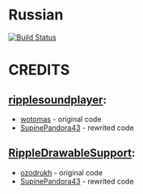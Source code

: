 # Russian
[![Build Status](https://travis-ci.com/SupinePandora43/Russian.svg?branch=master)](https://travis-ci.com/SupinePandora43/Russian)

# CREDITS
## [ripplesoundplayer](https://github.com/wotomas/droid-vizu):
 - [wotomas](https://github.com/wotomas) - original code
 - [SupinePandora43](https://github.com/SupinePandora43) - rewrited code
 
## [RippleDrawableSupport](https://github.com/ozodrukh/RippleDrawable):
 - [ozodrukh](https://github.com/ozodrukh) - original code
 - [SupinePandora43](https://github.com/SupinePandora43) - rewrited code
